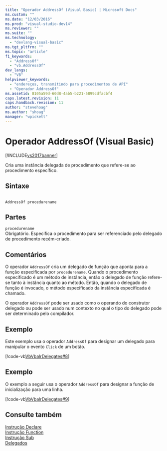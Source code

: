 ```yaml
---
title: "Operador AddressOf (Visual Basic) | Microsoft Docs"
ms.custom: ""
ms.date: "12/03/2016"
ms.prod: "visual-studio-dev14"
ms.reviewer: ""
ms.suite: ""
ms.technology: 
  - "devlang-visual-basic"
ms.tgt_pltfrm: ""
ms.topic: "article"
f1_keywords: 
  - "AddressOf"
  - "vb.AddressOf"
dev_langs: 
  - "VB"
helpviewer_keywords: 
  - "endereços, transmitindo para procedimentos de API"
  - "Operador AddressOf"
ms.assetid: 8105a59d-60d8-4ab5-b221-5899cdfacbf4
caps.latest.revision: 11
caps.handback.revision: 11
author: "stevehoag"
ms.author: "shoag"
manager: "wpickett"
---
```

# Operador AddressOf (Visual Basic)
[!INCLUDE[vs2017banner](../../../csharp/includes/vs2017banner.md)]

Cria uma instância delegada de procedimento que refere\-se ao procedimento específico.  
  
## Sintaxe  
  
```  
  
AddressOf procedurename  
```  
  
## Partes  
 `procedurename`  
 Obrigatório.  Especifica o procedimento para ser referenciado pelo delegado de procedimento recém\-criado.  
  
## Comentários  
 O operador `AddressOf` cria um delegado de função que aponta para a função especificada por `procedurename`.  Quando o procedimento especificado é um método de instância, então o delegado de função refere\-se tanto à instância quanto ao método.  Então, quando o delegado de função é invocado, o método especificado da instância especificada é chamado.  
  
 O operador `AddressOf` pode ser usado como o operando do construtor delegado ou pode ser usado num contexto no qual  o tipo do delegado pode ser determinado pelo compilador.  
  
## Exemplo  
 Este exemplo usa o operador `AddressOf` para designar um delegado para manipular o evento `Click` de um botão.  
  
 [!code-vb[VbVbalrDelegates#8](../../../visual-basic/language-reference/operators/codesnippet/VisualBasic/addressof-operator_1.vb)]  
  
## Exemplo  
 O exemplo a seguir usa o operador `AddressOf` para designar a função de inicialização para uma linha.  
  
 [!code-vb[VbVbalrDelegates#9](../../../visual-basic/language-reference/operators/codesnippet/VisualBasic/addressof-operator_2.vb)]  
  
## Consulte também  
 [Instrução Declare](../../../visual-basic/language-reference/statements/declare-statement.md)   
 [Instrução Function](../../../visual-basic/language-reference/statements/function-statement.md)   
 [Instrução Sub](../../../visual-basic/language-reference/statements/sub-statement.md)   
 [Delegados](../../../visual-basic/programming-guide/language-features/delegates/delegates.md)